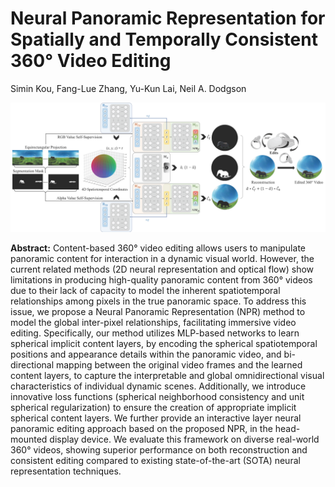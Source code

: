 # Neural Panoramic Representation for Spatially and Temporally Consistent 360° Video Editing

Simin Kou, Fang-Lue Zhang, Yu-Kun Lai, Neil A. Dodgson

![Teaser Image](assets/teaser.png)

**Abstract:** Content-based 360° video editing allows users to manipulate panoramic content for interaction in a dynamic visual world. However, the current related methods (2D neural representation and optical flow) show limitations in producing high-quality panoramic content from 360° videos due to their lack of capacity to model the inherent spatiotemporal relationships among pixels in the true panoramic space. To address this issue, we propose a Neural Panoramic Representation (NPR) method to model the global inter-pixel relationships, facilitating immersive video editing. Specifically, our method utilizes MLP-based networks to learn spherical implicit content layers, by encoding the spherical spatiotemporal positions and appearance details within the panoramic video, and bi-directional mapping between the original video frames and the learned content layers, to capture the interpretable and global omnidirectional visual characteristics of individual dynamic scenes. Additionally, we introduce innovative loss functions (spherical neighborhood consistency and unit spherical regularization) to ensure the creation of appropriate implicit spherical content layers. We further provide an interactive layer neural panoramic editing approach based on the proposed NPR, in the head-mounted display device. We evaluate this framework on diverse real-world 360° videos, showing superior performance on both reconstruction and consistent editing compared to existing state-of-the-art (SOTA) neural representation techniques.
